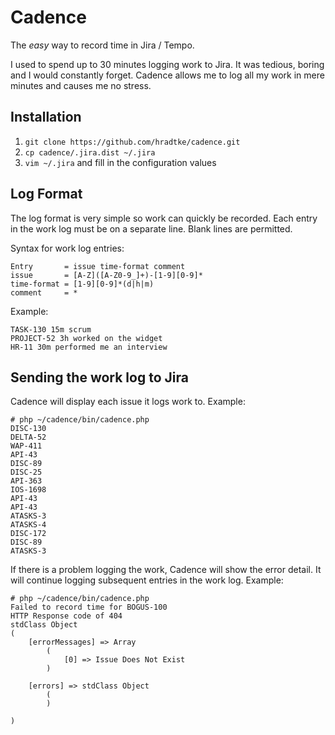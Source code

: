 # Cadence #
The _easy_ way to record time in Jira / Tempo.

I used to spend up to 30 minutes logging work to Jira. It was tedious, boring and I would constantly forget. Cadence allows me to log all my work in mere minutes and causes me no stress.

## Installation ##
1. ```git clone https://github.com/hradtke/cadence.git```
1. ```cp cadence/.jira.dist ~/.jira```
1. ```vim ~/.jira``` and fill in the configuration values

## Log Format ##
The log format is very simple so work can quickly be recorded. Each entry in the work log must be on a separate line. Blank lines are permitted.

Syntax for work log entries:

    Entry       = issue time-format comment
    issue       = [A-Z]([A-Z0-9_]+)-[1-9][0-9]*
    time-format = [1-9][0-9]*(d|h|m)
    comment     = *

Example:

    TASK-130 15m scrum
    PROJECT-52 3h worked on the widget
    HR-11 30m performed me an interview

## Sending the work log to Jira ##
Cadence will display each issue it logs work to. Example:

    # php ~/cadence/bin/cadence.php
    DISC-130
    DELTA-52
    WAP-411
    API-43
    DISC-89
    DISC-25
    API-363
    IOS-1698
    API-43
    API-43
    ATASKS-3
    ATASKS-4
    DISC-172
    DISC-89
    ATASKS-3

If there is a problem logging the work, Cadence will show the error detail. It will continue logging subsequent entries in the work log. Example:

    # php ~/cadence/bin/cadence.php
    Failed to record time for BOGUS-100
    HTTP Response code of 404
    stdClass Object
    (
        [errorMessages] => Array
            (
                [0] => Issue Does Not Exist
            )

        [errors] => stdClass Object
            (
            )
    
    )


